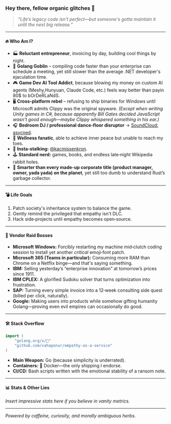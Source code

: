 ### Hey there, fellow organic glitches 👋

> *“Life’s legacy code isn't perfect—but someone's gotta maintain it until the next big release.”*

---

#### 🔥 Who Am I?

- 🏭 **Reluctant entrepreneur**, invoicing by day, building cool things by night.
- 🐹 **Golang Goblin** – compiling code faster than your enterprise can schedule a meeting, yet still slower than the average .NET developer's ejaculation time.
- 🎮 **Game Dev AI Tool Addict**, because blowing my money on custom AI agents (Meshy,Hunyuan, Claude Code, etc.) feels way better than payin 80$ to bOrDeRLaNdS.
- 🖥️ **Cross‑platform rebel** – refusing to ship binaries for Windows until Microsoft admits Clippy was the original spyware. *(Except when writing Unity games in C#, because apparently Bill Gates decided JavaScript wasn't good enough—maybe Clippy whispered something in his ear.)*
- 🎧 **Bedroom DJ / professional dance‑floor disruptor** → [SoundCloud: asycned](https://soundcloud.com/asycned).
- 🧘 **Wellness fanatic**, able to achieve inner peace but unable to reach my toes.
- 📸 **Insta‑stalking:** [@kacmissenkron](https://instagram.com/kacmissenkron).
- 🕹️ **Standard nerd:** games, books, and endless late‑night Wikipedia rabbit holes.
- 🧠 **Smarter than every made-up corporate title (product manager, owner, yada yada) on the planet**, yet still too dumb to understand Rust’s garbage collector.

---

#### 💣 Life Goals

1. Patch society's inheritance system to balance the game.
2. Gently remind the privileged that empathy isn't DLC.
3. Hack side‑projects until empathy becomes open‑source.

---

#### 🤬 Vendor Raid Bosses

- **Microsoft Windows:** Forcibly restarting my machine mid‑clutch coding session to install yet another *critical* emoji‑font patch.
- **Microsoft 365 (Teams in particular):** Consuming more RAM than Chrome on a Netflix binge—and that's saying something.
- **IBM:** Selling yesterday’s “enterprise innovation” at tomorrow’s prices since 1911.
- **IBM CPLEX:** A glorified Sudoku solver that turns optimization into frustration.
- **SAP:** Turning every simple invoice into a 12‑week consulting side quest (billed per click, naturally).
- **Google:** Making users into products while somehow gifting humanity Golang—proving even evil empires can occasionally do good.

---

#### 🛠️ Stack Overflow

```go
import (
    "golang.org/x/💚"
    "github.com/vahaponur/empathy-as-a-service"
)
```

- **Main Weapon:** Go (because simplicity is underrated).
- **Containers:** 🐳 Docker—the only shipping I endorse.
- **CI/CD:** Bash scripts written with the emotional stability of a ransom note.

---

#### 📊 Stats & Other Lies

*Insert impressive stats here if you believe in vanity metrics.*

---

*Powered by caffeine, curiosity, and morally ambiguous herbs.*

